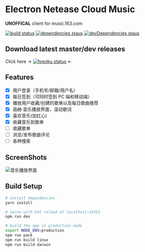 # Electron Netease Cloud Music

**UNOFFICAL** client for music.163.com

[![build status](https://api.travis-ci.org/Rocket1184/electron-netease-cloud-music.svg?branch=master)](https://travis-ci.org/Rocket1184/electron-netease-cloud-music/builds)
[![dependencies staus](https://david-dm.org/rocket1184/electron-netease-cloud-music/status.svg)](https://david-dm.org/rocket1184/electron-netease-cloud-music)
[![devDependencies staus](https://david-dm.org/rocket1184/electron-netease-cloud-music/dev-status.svg)](https://david-dm.org/rocket1184/electron-netease-cloud-music?type=dev)

## Download latest master/dev releases
Click here -> [![hreoku status](https://heroku-badge.herokuapp.com/?app=electron-ncm-downloads&style=flat&svg=1)](https://electron-ncm-downloads.herokuapp.com/) <-

## Features
 - [x] 用户登录（手机号/邮箱/用户名）
 - [x] 每日签到（可同时签到 PC 端和移动端）
 - [x] 播放用户收藏/创建的歌单以及每日歌曲推荐
 - [x] ~~高仿~~ 音乐播放界面，滚动歌词
 - [x] 喜欢音乐(加红心)
 - [x] 收藏音乐到歌单
 - [ ] 收藏歌单
 - [ ] 浏览/发布歌曲评论
 - [ ] 各种搜索

## ScreenShots

![音乐播放界面](https://images2015.cnblogs.com/blog/877509/201705/877509-20170501001930615-1255918997.png)

## Build Setup

``` bash
# install dependencies
yarn install

# serve with hot reload at localhost:24353
npm run dev

# build the app in production mode
export NODE_ENV=production
npm run pack
npm run build linux
npm run build darwin
```
